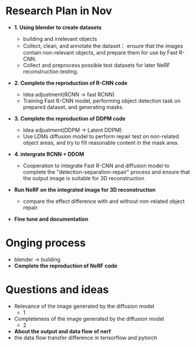 
# Research Plan in Nov
+ **1. Using blender to create datasets**
  + building and irrelevant objects
  + Collect, clean, and annotate the dataset： ensure that the images contain non-relevant objects, and prepare them for use by Fast R-CNN.
  + Collect and preprocess possible test datasets for later NeRF reconstruction testing.

+ **2. Complete the reproduction of R-CNN code**
  + Idea adjustment(RCNN -> fast RCNN)
  + Training Fast R-CNN model, performing object detection task on prepared dataset, and generating masks.

+ **3. Complete the reproduction of DDPM code**
  + Idea adjustment(DDPM -> Latent DDPM)
  + Use LDMs diffusion model to perform repair test on non-related object areas, and try to fill reasonable content in the mask area.
  
+ **4. intergrate RCNN + DDOM**
  + Cooperation to integrate Fast R-CNN and diffusion model to complete the "detection-separation-repair" process and ensure that the output image is suitable for 3D reconstruction
+ **Run NeRF on the integrated image for 3D reconstruction**
  + compare the effect difference with and without non-related object repair.
+ **Fine tune and documentation**
# Onging process
+ blender -> building 
+ **Complete the reproduction of NeRF code**

# Questions and ideas
  + Relevance of the image generated by the diffusion model
    + 1
  + Completeness of the image generated by the diffusion model
    + 2
  + **About the output and data flow of nerf**
  + the data flow transfer difference in tensorflow and pytorch
